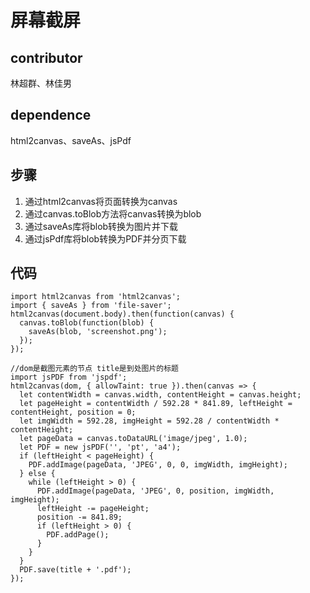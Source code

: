 # 屏幕截屏
## contributor
林超群、林佳男
## dependence
html2canvas、saveAs、jsPdf
## 步骤
1. 通过html2canvas将页面转换为canvas
2. 通过canvas.toBlob方法将canvas转换为blob
3. 通过saveAs库将blob转换为图片并下载 
4. 通过jsPdf库将blob转换为PDF并分页下载

## 代码
```
import html2canvas from 'html2canvas';
import { saveAs } from 'file-saver';
html2canvas(document.body).then(function(canvas) {
  canvas.toBlob(function(blob) {
    saveAs(blob, 'screenshot.png');
  });
});

//dom是截图元素的节点 title是到处图片的标题
import jsPDF from 'jspdf';
html2canvas(dom, { allowTaint: true }).then(canvas => {
  let contentWidth = canvas.width, contentHeight = canvas.height;
  let pageHeight = contentWidth / 592.28 * 841.89, leftHeight = contentHeight, position = 0;
  let imgWidth = 592.28, imgHeight = 592.28 / contentWidth * contentHeight;
  let pageData = canvas.toDataURL('image/jpeg', 1.0);
  let PDF = new jsPDF('', 'pt', 'a4');
  if (leftHeight < pageHeight) {
    PDF.addImage(pageData, 'JPEG', 0, 0, imgWidth, imgHeight);
  } else {
    while (leftHeight > 0) {
      PDF.addImage(pageData, 'JPEG', 0, position, imgWidth, imgHeight);
      leftHeight -= pageHeight;
      position -= 841.89;
      if (leftHeight > 0) {
        PDF.addPage();
      }
    }
  }
  PDF.save(title + '.pdf');
});
```
